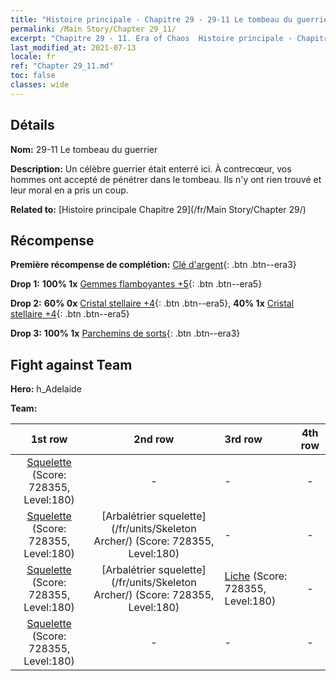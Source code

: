 ```yaml
---
title: "Histoire principale - Chapitre 29 - 29-11 Le tombeau du guerrier"
permalink: /Main Story/Chapter 29_11/
excerpt: "Chapitre 29 - 11. Era of Chaos  Histoire principale - Chapitre 29_11. 29-11 Le tombeau du guerrier"
last_modified_at: 2021-07-13
locale: fr
ref: "Chapter 29_11.md"
toc: false
classes: wide
---
```


## Détails

 **Nom:** 29-11 Le tombeau du guerrier

 **Description:** Un célèbre guerrier était enterré ici. À contrecœur, vos hommes ont accepté de pénétrer dans le tombeau. Ils n'y ont rien trouvé et leur moral en a pris un coup.

 **Related to:** [Histoire principale Chapitre 29](/fr/Main Story/Chapter 29/)

## Récompense

 **Première récompense de complétion:** [Clé d'argent](/ItemsFR/con_693/){: .btn .btn--era3}

 **Drop 1:** **100% 1x** [Gemmes flamboyantes +5](/ItemsFR/mat_100/){: .btn .btn--era5}

 **Drop 2:** **60% 0x** [Cristal stellaire +4](/ItemsFR/mat_94/){: .btn .btn--era5}, **40% 1x** [Cristal stellaire +4](/ItemsFR/mat_94/){: .btn .btn--era5}

 **Drop 3:** **100% 1x** [Parchemins de sorts](/ItemsFR/con_694/){: .btn .btn--era3}


## Fight against Team
 **Hero:** h_Adelaide

 **Team:**


  | 1st row | 2nd row | 3rd row | 4th row |
  |:----:|:----:|:----|:----:|
  | [Squelette](/fr/units/Skeleton/) (Score: 728355, Level:180)  | - | - | - |
  | [Squelette](/fr/units/Skeleton/) (Score: 728355, Level:180)  | [Arbalétrier squelette](/fr/units/Skeleton Archer/) (Score: 728355, Level:180)  | - | - |
  | [Squelette](/fr/units/Skeleton/) (Score: 728355, Level:180)  | [Arbalétrier squelette](/fr/units/Skeleton Archer/) (Score: 728355, Level:180)  | [Liche](/fr/units/Lich/) (Score: 728355, Level:180)  | - |
  | [Squelette](/fr/units/Skeleton/) (Score: 728355, Level:180)  | - | - | - |


